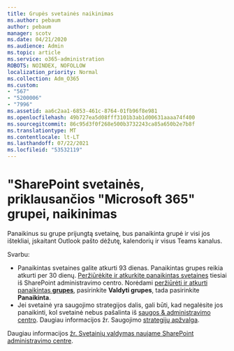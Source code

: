 ```yaml
---
title: Grupės svetainės naikinimas
ms.author: pebaum
author: pebaum
manager: scotv
ms.date: 04/21/2020
ms.audience: Admin
ms.topic: article
ms.service: o365-administration
ROBOTS: NOINDEX, NOFOLLOW
localization_priority: Normal
ms.collection: Adm_O365
ms.custom:
- "567"
- "5200006"
- "7996"
ms.assetid: aa6c2aa1-6853-461c-8764-01fb96f8e981
ms.openlocfilehash: 49b727ea5d08fff3101b3ab1d00631aaaa74f400
ms.sourcegitcommit: 86c95d3f0f268e500b3732243ca85a650b2e7b8f
ms.translationtype: MT
ms.contentlocale: lt-LT
ms.lasthandoff: 07/22/2021
ms.locfileid: "53532119"
---
```

# <a name="delete-a-sharepoint-site-that-belongs-to-a-microsoft-365-group"></a>"SharePoint svetainės, priklausančios "Microsoft 365" grupei, naikinimas

Panaikinus su grupe prijungtą svetainę, bus panaikinta grupė ir visi jos ištekliai, įskaitant Outlook pašto dėžutę, kalendorių ir visus Teams kanalus.
  
Svarbu:

- Panaikintas svetaines galite atkurti 93 dienas. Panaikintas grupes reikia atkurti per 30 dienų. [Peržiūrėkite ir atkurkite panaikintas svetaines](https://admin.microsoft.com/sharepoint?page=recyclebin&modern=true) tiesiai iš SharePoint administravimo centro. Norėdami [peržiūrėti ir atkurti panaikintas **grupes**](https://admin.microsoft.com/Adminportal/Home?source=applauncher#/deletedgroups), pasirinkite **Valdyti grupes**, tada pasirinkite **Panaikinta**.
- Jei svetainė yra saugojimo strategijos dalis, gali būti, kad negalėsite jos panaikinti, kol svetainė nebus pašalinta iš [saugos & administravimo centro](https://protection.office.com/?rfr=AdminCenter#/retention). Daugiau informacijos žr. Saugojimo [strategijų apžvalga](/microsoft-365/compliance/retention-policies).
  
Daugiau informacijos [žr. Svetainių valdymas naujame SharePoint administravimo centre](/sharepoint/manage-sites-in-new-admin-center).
